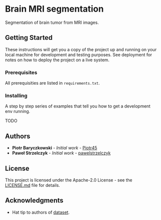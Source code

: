 # Brain MRI segmentation

Segmentation of brain tumor from MRI images.

## Getting Started

These instructions will get you a copy of the project up and running on your local machine for development and testing purposes. See deployment for notes on how to deploy the project on a live system.

### Prerequisites

All prerequisities are listed in `requirements.txt`.

### Installing

A step by step series of examples that tell you how to get a development env running.

TODO

## Authors

* **Piotr Baryczkowski** - *Initial work* - [Piotr45](https://github.com/Piotr45)
* **Paweł Strzelczyk** - *Initial work* - [pawelstrzelczyk](https://github.com/pawelstrzelczyk)

## License

This project is licensed under the Apache-2.0 License - see the [LICENSE.md](LICENSE.md) file for details.

## Acknowledgments

* Hat tip to authors of [dataset](https://www.kaggle.com/datasets/mateuszbuda/lgg-mri-segmentation).
